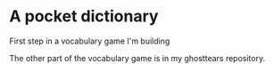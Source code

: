 ﻿# A pocket dictionary
 
 First step in a vocabulary game I'm building

The other part of the vocabulary game is in my ghosttears repository.
